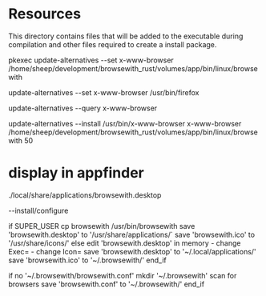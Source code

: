 # Resources

This directory contains files that will be added to the executable during compilation and other files required to create a install package.


pkexec update-alternatives --set x-www-browser /home/sheep/development/browsewith_rust/volumes/app/bin/linux/browsewith

update-alternatives --set x-www-browser /usr/bin/firefox

update-alternatives --query x-www-browser

update-alternatives --install /usr/bin/x-www-browser x-www-browser /home/sheep/development/browsewith_rust/volumes/app/bin/linux/browsewith 50


# display in appfinder
./local/share/applications/browsewith.desktop

--install/configure

if SUPER_USER
  cp browsewith /usr/bin/browsewith
  save 'browsewith.desktop' to '/usr/share/applications/`
  save 'browsewith.ico' to '/usr/share/icons/'
else
  edit 'browsewith.desktop' in memory
    - change Exec=
    - change Icon=
  save 'browsewith.desktop' to '~/.local/applications/'
  save 'browsewith.ico' to '~/.browsewith/'
end_if

if no '~/.browsewith/browsewith.conf'
  mkdir '~/.browsewith'
  scan for browsers
  save 'browsewith.conf' to '~/.browsewith/'
end_if
